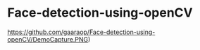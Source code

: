 # Face-detection-using-openCV


https://github.com/gaaraop/Face-detection-using-openCV/DemoCapture.PNG)
